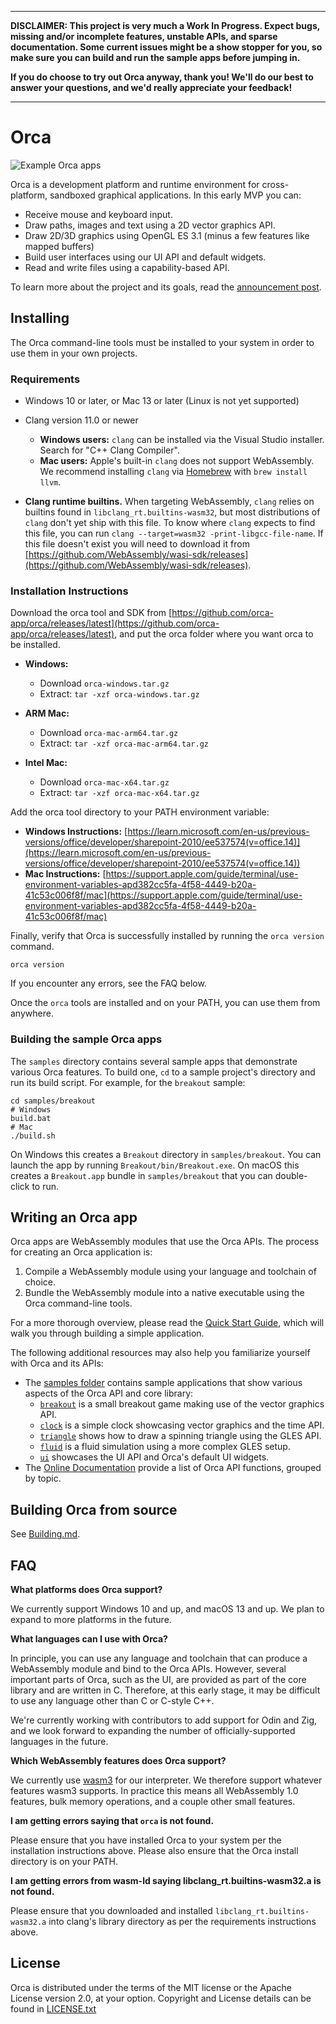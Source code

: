 ------
**DISCLAIMER: This project is very much a Work In Progress. Expect bugs, missing and/or incomplete features, unstable APIs, and sparse documentation. Some current issues might be a show stopper for you, so make sure you can build and run the sample apps before jumping in.**

**If you do choose to try out Orca anyway, thank you! We'll do our best to answer your questions, and we'd really appreciate your feedback!**

------

# Orca

![Example Orca apps](doc/images/orca-apps-lg.webp)

Orca is a development platform and runtime environment for cross-platform, sandboxed graphical applications. In this early MVP you can:

- Receive mouse and keyboard input.
- Draw paths, images and text using a 2D vector graphics API.
- Draw 2D/3D graphics using OpenGL ES 3.1 (minus a few features like mapped buffers)
- Build user interfaces using our UI API and default widgets.
- Read and write files using a capability-based API.

To learn more about the project and its goals, read the [announcement post](https://orca-app.dev/posts/230607/orca_announcement.html).

## Installing

The Orca command-line tools must be installed to your system in order to use them in your own projects.

### Requirements

- Windows 10 or later, or Mac 13 or later (Linux is not yet supported)

- Clang version 11.0 or newer
	- **Windows users:** `clang` can be installed via the Visual Studio installer. Search for "C++ Clang Compiler".
	- **Mac users:** Apple's built-in `clang` does not support WebAssembly. We recommend installing `clang` via [Homebrew](https://brew.sh/) with `brew install llvm`.
- **Clang runtime builtins.** When targeting WebAssembly, `clang` relies on builtins found in `libclang_rt.builtins-wasm32`, but most distributions of `clang` don't yet ship with this file. To know where `clang` expects to find this file, you can run `clang --target=wasm32 -print-libgcc-file-name`. If this file doesn't exist you will need to download it from [https://github.com/WebAssembly/wasi-sdk/releases](https://github.com/WebAssembly/wasi-sdk/releases). 

### Installation Instructions

Download the orca tool and SDK from [https://github.com/orca-app/orca/releases/latest](https://github.com/orca-app/orca/releases/latest), and put the orca folder where you want orca to be installed.

- **Windows:**  
	- Download `orca-windows.tar.gz`  
	- Extract: `tar -xzf orca-windows.tar.gz`

- **ARM Mac:**  
	- Download `orca-mac-arm64.tar.gz`  
	- Extract: `tar -xzf orca-mac-arm64.tar.gz`

- **Intel Mac:**  
	- Download `orca-mac-x64.tar.gz`  
	- Extract: `tar -xzf orca-mac-x64.tar.gz`

Add the orca tool directory to your PATH environment variable:  

- **Windows Instructions:** [https://learn.microsoft.com/en-us/previous-versions/office/developer/sharepoint-2010/ee537574(v=office.14)](https://learn.microsoft.com/en-us/previous-versions/office/developer/sharepoint-2010/ee537574(v=office.14))
- **Mac Instructions:** [https://support.apple.com/guide/terminal/use-environment-variables-apd382cc5fa-4f58-4449-b20a-41c53c006f8f/mac](https://support.apple.com/guide/terminal/use-environment-variables-apd382cc5fa-4f58-4449-b20a-41c53c006f8f/mac)

Finally, verify that Orca is successfully installed by running the `orca version` command.

```
orca version
```

If you encounter any errors, see the FAQ below.

Once the `orca` tools are installed and on your PATH, you can use them from anywhere.

### Building the sample Orca apps

The `samples` directory contains several sample apps that demonstrate various Orca features. To build one, `cd` to a sample project's directory and run its build script. For example, for the `breakout` sample:

```
cd samples/breakout
# Windows
build.bat
# Mac
./build.sh
```

On Windows this creates a `Breakout` directory in `samples/breakout`. You can launch the app by running `Breakout/bin/Breakout.exe`. On macOS this creates a `Breakout.app` bundle in `samples/breakout` that you can double-click to run.

## Writing an Orca app

Orca apps are WebAssembly modules that use the Orca APIs. The process for creating an Orca application is:

1. Compile a WebAssembly module using your language and toolchain of choice.
2. Bundle the WebAssembly module into a native executable using the Orca command-line tools.

For a more thorough overview, please read the [Quick Start Guide](./doc/mkdocs/docs/QuickStart.md), which will walk you through building a simple application.

The following additional resources may also help you familiarize yourself with Orca and its APIs:

- The [samples folder](./samples) contains sample applications that show various aspects of the Orca API and core library:
	- [`breakout`](./samples/breakout) is a small breakout game making use of the vector graphics API.
	- [`clock`](./samples/clock) is a simple clock showcasing vector graphics and the time API.
	- [`triangle`](./samples/triangle) shows how to draw a spinning triangle using the GLES API.
	- [`fluid`](./samples/fluid) is a fluid simulation using a more complex GLES setup.
	- [`ui`](./samples/ui) showcases the UI API and Orca's default UI widgets.
- The [Online Documentation](https://docs.orca-app.dev) provide a list of Orca API functions, grouped by topic.

## Building Orca from source

See [Building.md](./doc/mkdocs/docs/building.md).


## FAQ

**What platforms does Orca support?**

We currently support Windows 10 and up, and macOS 13 and up. We plan to expand to more platforms in the future.

**What languages can I use with Orca?**

In principle, you can use any language and toolchain that can produce a WebAssembly module and bind to the Orca APIs. However, several important parts of Orca, such as the UI, are provided as part of the core library and are written in C. Therefore, at this early stage, it may be difficult to use any language other than C or C-style C++.

We're currently working with contributors to add support for Odin and Zig, and we look forward to expanding the number of officially-supported languages in the future.

**Which WebAssembly features does Orca support?**

We currently use [wasm3](https://github.com/wasm3/wasm3) for our interpreter. We therefore support whatever features wasm3 supports. In practice this means all WebAssembly 1.0 features, bulk memory operations, and a couple other small features.


**I am getting errors saying that `orca` is not found.**

Please ensure that you have installed Orca to your system per the installation instructions above. Please also ensure that the Orca install directory is on your PATH.

**I am getting errors from wasm-ld saying libclang_rt.builtins-wasm32.a is not found.**

Please ensure that you downloaded and installed `libclang_rt.builtins-wasm32.a` into clang's library directory as per the requirements instructions above.

## License

Orca is distributed under the terms of the  MIT license or the Apache License version 2.0, at your option. Copyright and License details can be found in [LICENSE.txt](./LICENSE.txt)
